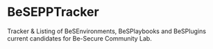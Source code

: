 # BeSEPPTracker
Tracker & Listing of  BeSEnvironments, BeSPlaybooks and BeSPlugins current candidates for Be-Secure Community Lab.
